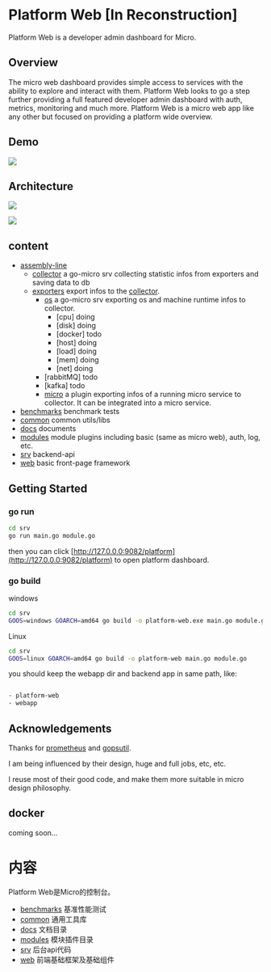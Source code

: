 # Platform Web [In Reconstruction]

Platform Web is a developer admin dashboard for Micro.

## Overview

The micro web dashboard provides simple access to services with the ability to explore and interact with them. Platform Web looks to go a step further providing a full featured developer admin dashboard with auth, metrics, monitoring and much more. Platform Web is a micro web app like any other but focused on providing a platform wide overview.

## Demo

![](./docs/img/2.show.gif)

## Architecture

![](./docs/img/1.architecture.png)

![](./docs/img/3.architecture_srv.png)

## content

- [assembly-line](./assembly-line)
  - [collector](./assembly-line/collector) a go-micro srv collecting statistic infos from exporters and saving data to db
  - [exporters](./assembly-line/exporters) export infos to the [collector](./assembly-line/collector).
    - [os](./assembly-line/exporters/os) a go-micro srv exporting os and machine runtime infos to collector.
      - [cpu] doing
      - [disk] doing
      - [docker] todo
      - [host] doing
      - [load] doing
      - [mem] doing
      - [net] doing
    - [rabbitMQ] todo
    - [kafka] todo
    - [micro](./assembly-line/exporters/micro) a plugin exporting infos of a running micro service to collector. It can be integrated into a micro service. 
- [benchmarks](./benchmarks) benchmark tests
- [common](./common) common utils/libs
- [docs](./docs) documents
- [modules](./modules) module plugins including basic (same as micro web), auth, log, etc.
- [srv](./srv) backend-api
- [web](./web) basic front-page framework

## Getting Started

### go run

```bash
cd srv
go run main.go module.go
```

then you can click [http://127.0.0.0:9082/platform](http://127.0.0.0:9082/platform) to open platform dashboard.

### go build

windows 

```bash
cd srv
GOOS=windows GOARCH=amd64 go build -o platform-web.exe main.go module.go
```

Linux

```bash
cd srv
GOOS=linux GOARCH=amd64 go build -o platform-web main.go module.go
```

you should keep the webapp dir and backend app in same path, like:

```bash

- platform-web
- webapp

```

## Acknowledgements

Thanks for [prometheus](https://github.com/prometheus) and [gopsutil](https://github.com/shirou/gopsutil). 

I am being influenced by their design, huge and full jobs, etc, etc.

I reuse most of their good code, and make them more suitable in micro design philosophy.

## docker

coming soon...

# 内容

Platform Web是Micro的控制台。

- [benchmarks](./benchmarks) 基准性能测试
- [common](./common) 通用工具库
- [docs](./docs) 文档目录
- [modules](./modules) 模块插件目录
- [srv](./srv) 后台api代码
- [web](./web) 前端基础框架及基础组件

